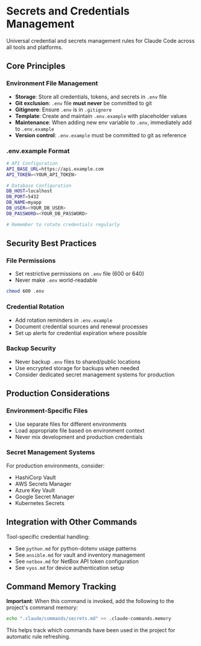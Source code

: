 # Secrets and Credentials Management

Universal credential and secrets management rules for Claude Code across all tools and platforms.

## Core Principles

### Environment File Management
- **Storage**: Store all credentials, tokens, and secrets in `.env` file
- **Git exclusion**: `.env` file **must never** be committed to git
- **Gitignore**: Ensure `.env` is in `.gitignore`
- **Template**: Create and maintain `.env.example` with placeholder values
- **Maintenance**: When adding new env variable to `.env`, immediately add to `.env.example`
- **Version control**: `.env.example` must be committed to git as reference

### .env.example Format
```bash
# API Configuration
API_BASE_URL=https://api.example.com
API_TOKEN=<YOUR_API_TOKEN>

# Database Configuration
DB_HOST=localhost
DB_PORT=5432
DB_NAME=myapp
DB_USER=<YOUR_DB_USER>
DB_PASSWORD=<YOUR_DB_PASSWORD>

# Remember to rotate credentials regularly
```

## Security Best Practices

### File Permissions
- Set restrictive permissions on `.env` file (600 or 640)
- Never make `.env` world-readable
```bash
chmod 600 .env
```

### Credential Rotation
- Add rotation reminders in `.env.example`
- Document credential sources and renewal processes
- Set up alerts for credential expiration where possible

### Backup Security
- Never backup `.env` files to shared/public locations
- Use encrypted storage for backups when needed
- Consider dedicated secret management systems for production

## Production Considerations

### Environment-Specific Files
- Use separate files for different environments
- Load appropriate file based on environment context
- Never mix development and production credentials

### Secret Management Systems
For production environments, consider:
- HashiCorp Vault
- AWS Secrets Manager
- Azure Key Vault
- Google Secret Manager
- Kubernetes Secrets

## Integration with Other Commands

Tool-specific credential handling:
- See `python.md` for python-dotenv usage patterns
- See `ansible.md` for vault and inventory management
- See `netbox.md` for NetBox API token configuration
- See `vyos.md` for device authentication setup

## Command Memory Tracking

**Important**: When this command is invoked, add the following to the project's command memory:
```bash
echo ".claude/commands/secrets.md" >> .claude-commands.memory
```

This helps track which commands have been used in the project for automatic rule refreshing.